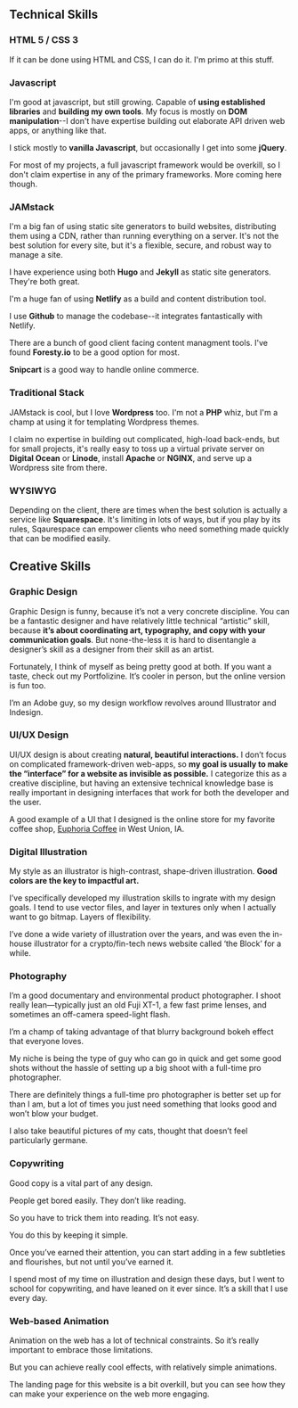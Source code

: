 ## Technical Skills

### HTML 5 / CSS 3

If it can be done using HTML and CSS, I can do it. I'm primo at this stuff.

### Javascript

I'm good at javascript, but still growing. Capable of **using established libraries** and **building my own tools**. My focus is mostly on **DOM manipulation**--I don't have expertise building out elaborate API driven web apps, or anything like that.

I stick mostly to **vanilla Javascript**, but occasionally I get into some **jQuery**.

For most of my projects, a full javascript framework would be overkill, so I don't claim expertise in any of the primary frameworks. More coming here though.

### JAMstack

I'm a big fan of using static site generators to build websites, distributing them using a CDN, rather than running everything on a server. It's not the best solution for every site, but it's a flexible, secure, and robust way to manage a site.

I have experience using both **Hugo** and **Jekyll** as static site generators. They're both great.

I'm a huge fan of using **Netlify** as a build and content distribution tool.

I use **Github** to manage the codebase--it integrates fantastically with Netlify.

There are a bunch of good client facing content managment tools. I've found **Foresty.io** to be a good option for most.

**Snipcart** is a good way to handle online commerce.


### Traditional Stack

JAMstack is cool, but I love **Wordpress** too. I'm not a **PHP** whiz, but I'm a champ at using it for templating Wordpress themes.

I claim no expertise in building out complicated, high-load back-ends, but for small projects, it's really easy to toss up a virtual private server on **Digital Ocean** or **Linode**, install **Apache** or **NGINX**, and serve up a Wordpress site from there.


### WYSIWYG

Depending on the client, there are times when the best solution is actually a service like **Squarespace**. It's limiting in lots of ways, but if you play by its rules, Sqaurespace can empower clients who need something made quickly that can be modified easily.


## Creative Skills

### Graphic Design

Graphic Design is funny, because it’s not a very concrete discipline. You can be a fantastic designer and have relatively little technical “artistic” skill, because **it’s about coordinating art, typography, and copy with your communication goals**. But none-the-less it is hard to disentangle a designer’s skill as a designer from their skill as an artist.

Fortunately, I think of myself as being pretty good at both. If you want a taste, check out my Portfolizine. It’s cooler in person, but the online version is fun too.

I’m an Adobe guy, so my design workflow revolves around Illustrator and Indesign.

### UI/UX Design

UI/UX design is about creating **natural, beautiful interactions.** I don’t focus on complicated framework-driven web-apps, so **my goal is usually to make the “interface” for a website as invisible as possible.** I categorize this as a creative discipline, but having an extensive technical knowledge base is really important in designing interfaces that work for both the developer and the user.

A good example of a UI that I designed is the online store for my favorite coffee shop, [Euphoria Coffee](https://drinkeuphoria.coffee) in West Union, IA. 

### Digital Illustration

My style as an illustrator is high-contrast, shape-driven illustration. **Good colors are the key to impactful art.** 

I’ve specifically developed my illustration skills to ingrate with my design goals. I tend to use vector files, and layer in textures only when I actually want to go bitmap. Layers of flexibility.

I’ve done a wide variety of illustration over the years, and was even the in-house illustrator for a crypto/fin-tech news website called ‘the Block’ for a while.

### Photography

I’m a good documentary and environmental product photographer. I shoot really lean—typically just an old Fuji XT-1, a few fast prime lenses, and sometimes an off-camera speed-light flash. 

I’m a champ of taking advantage of that blurry background bokeh effect that everyone loves.

My niche is being the type of guy who can go in quick and get some good shots without the hassle of setting up a big shoot with a full-time pro photographer. 

There are definitely things a full-time pro photographer is better set up for than I am, but a lot of times you just need something that looks good and won’t blow your budget.

I also take beautiful pictures of my cats, thought that doesn’t feel particularly germane.


### Copywriting

Good copy is a vital part of any design.

People get bored easily. They don’t like reading.

So you have to trick them into reading. It’s not easy.

You do this by keeping it simple. 

Once you’ve earned their attention, you can start adding in a few subtleties and flourishes, but not until you’ve earned it.

I spend most of my time on illustration and design these days, but I went to school for copywriting, and have leaned on it ever since. It’s a skill that I use every day.

### Web-based Animation

Animation on the web has a lot of technical constraints. So it’s really important to embrace those limitations. 

But you can achieve really cool effects, with relatively
simple animations. 

The landing page for this website is a bit overkill, but you can see how they can make your experience on the web more engaging.